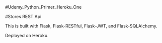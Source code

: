 #Udemy_Python_Primer_Heroku_One

#Stores REST Api

This is built with Flask, Flask-RESTful, Flask-JWT, and Flask-SQLAlchemy.

Deployed on Heroku.